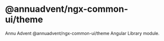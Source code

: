 
# @annuadvent/ngx-common-ui/theme

Annu Advent @annuadvent/ngx-common-ui/theme Angular Library module.
